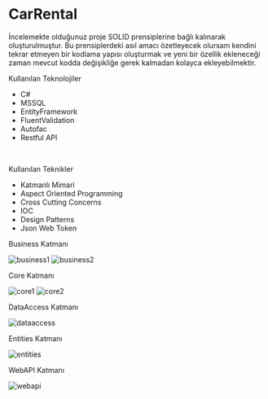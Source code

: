 # CarRental

İncelemekte olduğunuz proje SOLID prensiplerine bağlı kalınarak oluşturulmuştur. Bu prensiplerdeki asıl amacı özetleyecek olursam kendini tekrar etmeyen bir kodlama yapısı oluşturmak ve yeni bir özellik ekleneceği zaman mevcut kodda değişikliğe gerek kalmadan kolayca ekleyebilmektir.

Kullanılan Teknolojiler
<ul>
<li>C#</li>
<li>MSSQL</li>
<li>EntityFramework</li>
<li>FluentValidation</li>
<li>Autofac</li>
<li>Restful API</li>
</ul>
<br>

Kullanılan Teknikler
<ul>
<li>Katmanlı Mimari</li>
<li>Aspect Oriented Programming</li>
<li>Cross Cutting Concerns</li>
<li>IOC</li>
<li>Design Patterns</li>
<li>Json Web Token</li>
</ul>

Business Katmanı

![business1](https://user-images.githubusercontent.com/74056517/115191968-dae67c00-a0f2-11eb-8a51-374665810f32.JPG)
![business2](https://user-images.githubusercontent.com/74056517/115192100-05383980-a0f3-11eb-91e6-2cdced6b076e.JPG)

Core Katmanı

![core1](https://user-images.githubusercontent.com/74056517/115192171-200aae00-a0f3-11eb-971d-f4fe1f783555.JPG)
![core2](https://user-images.githubusercontent.com/74056517/115192178-20a34480-a0f3-11eb-9989-8b801d656eb6.JPG)

DataAccess Katmanı

![dataaccess](https://user-images.githubusercontent.com/74056517/115192245-39abf580-a0f3-11eb-900a-4cae0e70c28c.JPG)

Entities Katmanı

![entities](https://user-images.githubusercontent.com/74056517/115192378-64964980-a0f3-11eb-9867-e47746190a55.JPG)

WebAPI Katmanı

![webapi](https://user-images.githubusercontent.com/74056517/115192409-6fe97500-a0f3-11eb-8cac-16a1eff0d13f.JPG)
